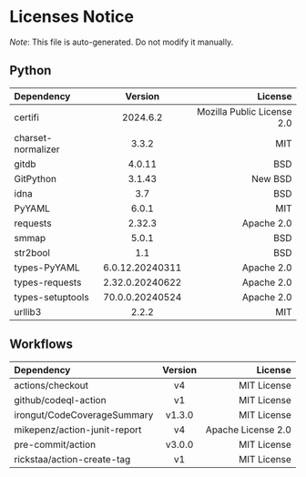 # Licenses Notice
*Note*: This file is auto-generated. Do not modify it manually.
## Python
| Dependency | Version | License |
|:-----------|:-------:|--------:|
|certifi|2024.6.2|Mozilla Public License 2.0|
|charset-normalizer|3.3.2|MIT|
|gitdb|4.0.11|BSD|
|GitPython|3.1.43|New BSD|
|idna|3.7|BSD|
|PyYAML|6.0.1|MIT|
|requests|2.32.3|Apache 2.0|
|smmap|5.0.1|BSD|
|str2bool|1.1|BSD|
|types-PyYAML|6.0.12.20240311|Apache 2.0|
|types-requests|2.32.0.20240622|Apache 2.0|
|types-setuptools|70.0.0.20240524|Apache 2.0|
|urllib3|2.2.2|MIT|
## Workflows
| Dependency | Version | License |
|:-----------|:-------:|--------:|
|actions/checkout|v4|MIT License|
|github/codeql-action|v1|MIT License|
|irongut/CodeCoverageSummary|v1.3.0|MIT License|
|mikepenz/action-junit-report|v4|Apache License 2.0|
|pre-commit/action|v3.0.0|MIT License|
|rickstaa/action-create-tag|v1|MIT License|
